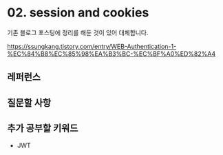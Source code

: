 # 02. session and cookies

기존 블로그 포스팅에 정리를 해둔 것이 있어 대체합니다.

https://ssungkang.tistory.com/entry/WEB-Authentication-1-%EC%84%B8%EC%85%98%EA%B3%BC-%EC%BF%A0%ED%82%A4





## 레퍼런스





## 질문할 사항



## 추가 공부할 키워드

* JWT